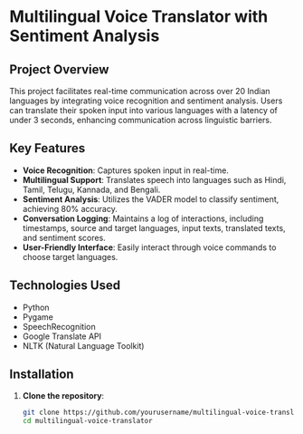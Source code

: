 # Multilingual Voice Translator with Sentiment Analysis

## Project Overview

This project facilitates real-time communication across over 20 Indian languages by integrating voice recognition and sentiment analysis. Users can translate their spoken input into various languages with a latency of under 3 seconds, enhancing communication across linguistic barriers.

## Key Features

- **Voice Recognition**: Captures spoken input in real-time.
- **Multilingual Support**: Translates speech into languages such as Hindi, Tamil, Telugu, Kannada, and Bengali.
- **Sentiment Analysis**: Utilizes the VADER model to classify sentiment, achieving 80% accuracy.
- **Conversation Logging**: Maintains a log of interactions, including timestamps, source and target languages, input texts, translated texts, and sentiment scores.
- **User-Friendly Interface**: Easily interact through voice commands to choose target languages.

## Technologies Used

- Python
- Pygame
- SpeechRecognition
- Google Translate API
- NLTK (Natural Language Toolkit)

## Installation

1. **Clone the repository**:
   ```bash
   git clone https://github.com/yourusername/multilingual-voice-translator.git
   cd multilingual-voice-translator
